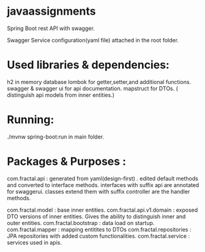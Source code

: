 # javaassignments
Spring Boot rest API with swagger.

Swagger Service configuration(yaml file) attached in the root folder.

# Used libraries & dependencies: 

h2 in memory database
lombok for getter,setter,and additional functions. 
swagger & swagger ui for api documentation. 
mapstruct for DTOs. ( distinguish api models from inner entities.)

# Running:
./mvnw spring-boot:run in main folder.

# Packages & Purposes :

com.fractal.api : generated from yaml(design-first) . edited default methods and converted to interface methods. interfaces with suffix api are annotated for swaggerui. classes extend them with suffix controller are the handler methods. 

com.fractal.model : base inner entities. 
com.fractal.api.v1.domain : exposed DTO versions of inner entities. Gives the ability to distinguish inner and outer entities. 
com.fractal.bootstrap : data load on startup. 
com.fractal.mapper : mapping entitites to DTOs
com.fractal.repositories : JPA repositories with added custom functionalities.
com.fractal.service : services used in apis.
 


